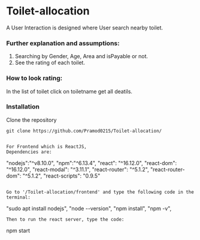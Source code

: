 # Toilet-allocation

 A User Interaction is designed where User search nearby toilet.

### Further explanation and assumptions:
1. Searching by Gender, Age, Area and isPayable or not.
2. See the rating of each toilet. 

### How to look rating:
 In the list of toilet click on toiletname get all deatils.

### Installation

Clone the repository

```
git clone https://github.com/Pramod0215/Toilet-allocation/


For Frontend which is ReactJS,
Dependencies are: 
```
"nodejs":"^v8.10.0",
"npm":"^6.13.4",
    "react": "^16.12.0",
    "react-dom": "^16.12.0",
    "react-modal": "^3.11.1",
    "react-router": "^5.1.2",
    "react-router-dom": "^5.1.2",
    "react-scripts": "0.9.5"

```

Go to '/Toilet-allocation/frontend' and type the following code in the terminal:
```
"sudo apt install nodejs",
"node --version",
"npm install", 
"npm -v",

```
Then to run the react server, type the code:
```
npm start
```



 
